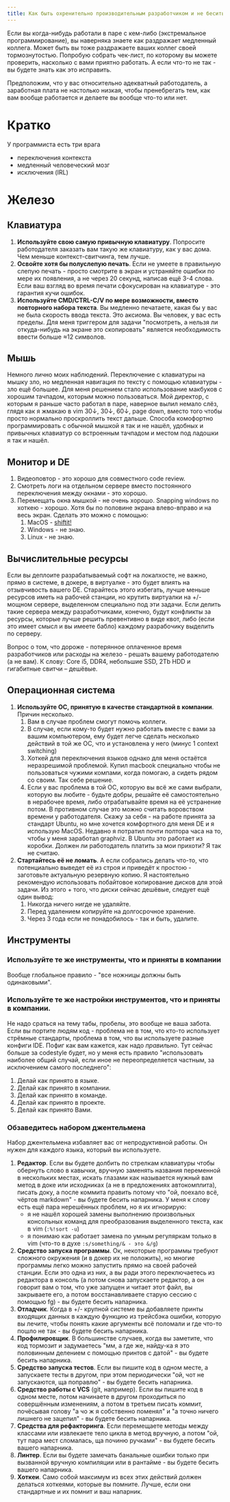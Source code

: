 ```yaml
---
title: Как быть охренительно производительным разработчиком и не бесить того, кто сидит рядом
---
```


Если вы когда-нибудь работали в паре с кем-либо (экстремальное программирование), вы наверняка знаете как раздражает медленный коллега. Может быть вы тоже раздражаете ваших коллег своей тормознутостью. Попробую собрать чек-лист, по которому вы можете проверить, насколько с вами приятно работать. А если что-то не так - вы будете знать как это исправить.

Предположим, что у вас относительно адекватный работодатель, а заработная плата не настолько низкая, чтобы пренебрегать тем, как вам вообще работается и делаете вы вообще что-то или нет.

# Кратко

У программиста есть три врага

- переключения контекста
- медленный человеческий мозг
- исключения (IRL)

# Железо

## Клавиатура

1. **Используйте свою самую привычную клавиатуру**. Попросите работодателя заказать вам такую же клавиатуру, как у вас дома. Чем меньше контекст-свитчинга, тем лучше.
2. **Освойте хотя бы полуслепую печать**. Если не умеете в правильную слепую печать - просто смотрите в экран и устраняйте ошибки по мере их появления, а не через 20 секунд, написав ещё 3-4 слова. Если ваш взгляд во время печати сфокусирован на клавиатуре - это гарантия кучи ошибок.
3. **Используйте CMD/CTRL-C/V по мере возможности, вместо повторного набора текста**. Вы медленно печатаете, какая бы у вас не была скорость ввода текста. Это аксиома. Вы человек, у вас есть пределы. Для меня триггером для задачи "посмотреть, а нельзя ли откуда-нибудь на экране это скопировать" является необходимость ввести больше ≈12 символов.

## Мышь

Немного лично моих наблюдений. Переключение с клавиатуры на мышку зло, но медленная навигация по тексту с помощью клавиатуры - зло ещё большее. Для меня решением стало использование макбуков с хорошим тачпадом, которым можно пользоваться. Мой директор, с которым я раньше часто работал в паре, наверное вылил немало слёз, глядя как я жмакаю в vim 30↓, 30↓, 60↓, page down, вместо того чтобы просто нормально проскроллить текст дальше. Способа комофортно программировать с обычной мышкой я так и не нашёл, удобных и привычных клавиатур со встроенным тачпадом и местом под ладошки я так и нашёл.

## Монитор и DE

1. Видеоповтор - это хорошо для совместного code review.
2. Смотреть логи на отдельном сервере вместо постоянного переключения между окнами - это хорошо.
3. Перемещать окна мышкой - не очень хорошо. Snapping windows по хоткею - хорошо. Хотя бы по половине экрана влево-вправо и на весь экран. Сделать это можно с помощью:
    1. MacOS - [shiftit!](https://github.com/fikovnik/ShiftIt)
    2. Windows - не знаю.
    3. Linux - не знаю.

## Вычислительные ресурсы

Если вы деплоите разрабатываемый софт на локалхосте, не важно, прямо в системе, в докере, в виртуалке - это будет влиять на отзывчивость вашего DE. Старайтесь этого избегать, лучше меньше ресурсов иметь на рабочей станции, но крутить виртуалки на +/- мощном сервере, выделенном специально под эти задачи. Если делить такие сервера между разработчиками, конечно, будут конфликты за ресурсы, которые лучше решить превентивно в виде квот, либо (если это имеет смысл и вы имеете бабло) каждому разрабочику выделить по серверу.

Вопрос о том, что дороже - потерянное оплаченное время разработчиков или расходы на железо - решать вашему работодателю (а не вам). К слову: Core i5, DDR4, небольшие SSD, 2Tb HDD и гигабитные свитчи – дешёвые.

## Операционная система

1. **Используйте ОС, принятую в качестве стандартной в компании**. Причин несколько.
    1. Вам в случае проблем смогут помочь коллеги.
    2. В случае, если кому-то будет нужно работать вместе с вами за вашим компьютером, ему будет легче сделать несколько действий в той же ОС, что и установлена у него (минус 1 context switching)
    3. Хоткей для переключения языков однако для меня остаётся неразрешимой проблемой. Купил macbook специально чтобы не пользоваться чужими компами, когда помогаю, а сидеть рядом со своим. Так себе решение.
    4. Если у вас проблема в той ОС, которую вы всё же сами выбрали, которую вы любите - будьте добры, решайте её самостоятельно в нерабочее время, либо отрабатывайте время на её устранение потом. В противном случае это можно считать воровством времени у работодателя. Скажу за себя - на работе принята за стандарт Ubuntu, но мне хочется комфортного для меня DE и я использую MacOS. Недавно я потратил почти полтора часа на то, чтобы у меня заработал graphviz. В Ubuntu это работает из коробки. Должен ли работодатель платить за мои прихоти? Я так не считаю.
2. **Стартайтесь её не ломать**. А если собрались делать что-то, что потенциально выведет её из строя и приведёт к простою - заготовьте актуальную резервную копию. Я настоятельно рекомендую использовать побайтовое копирование дисков для этой задачи. Из этого + того, что диски сейчас дешёвые, следует ещё один вывод:
    1. Никогда ничего нигде не удаляйте.
    2. Перед удалением копируйте на долгосрочное хранение.
    3. Через 3 года если не понадобилось - так и быть, удалите.

## Инструменты

### Используйте те же инструменты, что и приняты в компании

Вообще глобальное правило - "все ножницы должны быть одинаковыми".

### Используйте те же настройки инструментов, что и приняты в компании.

Не надо сраться на тему табы, пробелы, это вообще не ваша забота. Если вы портите людям код - проблема не в том, что кто-то использует стрёмные стандарты, проблема в том, что вы используете разные конфиги IDE. Пофиг как вам кажется, как надо *правильно*. Тут сейчас больше за codestyle будет, но у меня есть правило "использовать наиболее общий случай, если иное не переопределяется частным, за исключением самого последнего":

1. Делай как принято в языке.
2. Делай как принято в компании.
3. Делай как принято в команде.
4. Делай как принято в проекте.
5. Делай как принято Вами.

### Обзаведитесь набором джентельмена

Набор джентельмена избавляет вас от непродуктивной работы. Он нужен для каждого языка, который вы используете.

1. **Редактор**. Если вы будете долбить по стрелкам клавиатуры чтобы обернуть слово в кавычки, вручную заменять названия переменной в нескольких местах, искать глазами как называется нужный вам метод в доке или исходниках (а не в предложениях автокомплита), писать доку, а после коммита править потому что "ой, поехало всё, чёртов markdown" - вы будете бесить напарника. У меня к слову есть ещё пара нерешённых проблем, но я их игнорирую:
    - я не нашёл хорошей замены выполнению произвольных консольных команд для преобразования выделенного текста, как в vim (`:%!sort -u`)
    - я понимаю как работает замена по умным регуляркам только в vim (что-то в духе `:s/something/& - это &/g`)
2. **Средство запуска программы**. Ок, некоторые программы требуют сложного окружения (и в докер их не положить), но многие программы легко можно запустить прямо на своей рабочей станции. Если это одна из них, а вы ради этого переключаетесь из редактора в консоль (а потом снова запускаете редактор, а он говорит вам о том, что уже запущен и читает этот файл, вы закрываете его, а потом восстанавливаете старую сессию с помощью fg) - вы будете бесить напарника.
3. **Отладчик**. Когда в +/- крупной системе вы добавляете принты входящих данных в каждую функцию из трейсбэка ошибки, которую вы лечите, чтобы понять какие аргументы всё поломали и где что-то пошло не так - вы будете бесить напарника.
4. **Профилировщик**. В большинстве случаев, когда вы заметите, что код тормозит и задумаетесь "мм, а где же, найду-ка я это половинным делением с помощью принтов с датой" - вы будете бесить напарника.
5. **Средство запуска тестов**. Если вы пишите код в одном месте, а запускаете тесты в другом, при этом периодически "ой, чот не запускаются, ща поправлю" - вы будете бесить напарника.
6. **Средство работы с VCS** (git, например). Если вы пишите код в одном месте, потом начинаете в другом проходиться по совершённым изменениям, а потом в третьем писать коммит, почёсывая голову "а чо ж я собственно поменял" и "а точно ничего лишнего не зацепил" - вы будете бесить напарника.
7. **Средства для рефакторинга**. Если перемещаете методы между классами или извлекаете тело цикла в метод вручную, а потом "ой, тут пара мест сломалась, ща починю ручками" - вы будете бесить вашего напарника.
8. **Линтер**. Если вы будете замечать банальные ошибки только при вызванной вручную компиляции или в рантайме - вы будете бесить вашего напарника.
9. **Хоткеи**. Само собой максимум из всех этих действий должен делаться хоткеями, которые вы помните. Лучше, если они стандартные и их помнит и ваш напарник.
